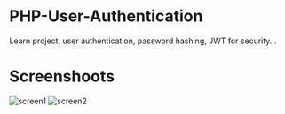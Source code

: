 # PHP-User-Authentication
Learn project, user authentication, password hashing, JWT for security...
# Screenshoots
![screen1](http://img4.hostingpics.net/pics/824122ScreenShot20170425at91905PM.png)
![screen2](http://img4.hostingpics.net/pics/783769ScreenShot20170425at91651PM.png)
